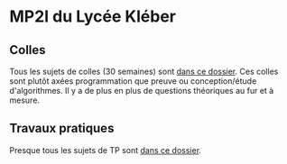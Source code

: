 # MP2I du Lycée Kléber

## Colles
Tous les sujets de colles (30 semaines) sont [dans ce dossier](colles/).
Ces colles sont plutôt axées programmation que preuve ou conception/étude d'algorithmes.
Il y a de plus en plus de questions théoriques au fur et à mesure.

## Travaux pratiques
Presque tous les sujets de TP sont [dans ce dossier](Travaux_Pratiques/).
